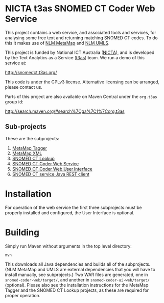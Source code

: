 # NICTA t3as SNOMED CT Coder Web Service

This project contains a web service, and associated tools and services, for analysing some free text and returning matching SNOMED CT codes. To do this it makes use of [NLM MetaMap](http://metamap.nlm.nih.gov/) and [NLM UMLS](http://www.nlm.nih.gov/research/umls/).

This project is funded by National ICT Australia ([NICTA](http://nicta.com.au/)), and is developed by the Text Analytics as a Service ([t3as](http://t3as.org/)) team. We run a demo of this service at:
 
<http://snomedct.t3as.org/>

This code is under the GPLv3 license. Alternative licensing can be arranged, please contact us.

Parts of this project are also available on Maven Central under the `org.t3as` group id:

<http://search.maven.org/#search%7Cga%7C1%7Corg.t3as>

## Sub-projects

These are the subprojects:

1. [MetaMap Tagger](metamap-tagger)
2. [MetaMap XML](coder-common)
3. [SNOMED CT Lookup](snomedct-lookup)
4. [SNOMED CT Coder Web Service](snomed-coder-web)
5. [SNOMED CT Coder Web User Interface](snomed-coder-ui-web)
6. [SNOMED CT service Java REST client](snomed-coder-client)

# Installation

For operation of the web service the first three subprojects must be properly installed and configured, the User Interface is optional.

# Building

Simply run Maven without arguments in the top level directory:

    mvn

This downloads all Java dependencies and builds all of the subprojects. (NLM MetaMap and UMLS are external dependencies that you will have to install manually, see subprojects.) Two WAR files are generated, one in `snomed-coder-web/target/`, and another in `snomed-coder-ui-web/target/` (optional). Please also see the installation instructions for the MetaMap Tagger and the SNOMED CT Lookup projects, as these are required for proper operation.
